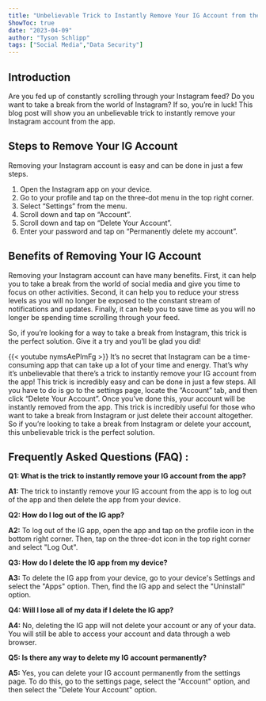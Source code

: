 ```yaml
---
title: "Unbelievable Trick to Instantly Remove Your IG Account from the App!"
ShowToc: true 
date: "2023-04-09"
author: "Tyson Schlipp" 
tags: ["Social Media","Data Security"]
---
```

## Introduction

Are you fed up of constantly scrolling through your Instagram feed? Do you want to take a break from the world of Instagram? If so, you’re in luck! This blog post will show you an unbelievable trick to instantly remove your Instagram account from the app. 

## Steps to Remove Your IG Account

Removing your Instagram account is easy and can be done in just a few steps. 

1. Open the Instagram app on your device. 
2. Go to your profile and tap on the three-dot menu in the top right corner. 
3. Select “Settings” from the menu. 
4. Scroll down and tap on “Account”. 
5. Scroll down and tap on “Delete Your Account”. 
6. Enter your password and tap on “Permanently delete my account”. 

## Benefits of Removing Your IG Account

Removing your Instagram account can have many benefits. First, it can help you to take a break from the world of social media and give you time to focus on other activities. Second, it can help you to reduce your stress levels as you will no longer be exposed to the constant stream of notifications and updates. Finally, it can help you to save time as you will no longer be spending time scrolling through your feed. 

So, if you’re looking for a way to take a break from Instagram, this trick is the perfect solution. Give it a try and you’ll be glad you did!

{{< youtube nymsAePlmFg >}} 
It’s no secret that Instagram can be a time-consuming app that can take up a lot of your time and energy. That’s why it’s unbelievable that there’s a trick to instantly remove your IG account from the app! This trick is incredibly easy and can be done in just a few steps. All you have to do is go to the settings page, locate the “Account” tab, and then click “Delete Your Account”. Once you’ve done this, your account will be instantly removed from the app. This trick is incredibly useful for those who want to take a break from Instagram or just delete their account altogether. So if you’re looking to take a break from Instagram or delete your account, this unbelievable trick is the perfect solution.

## Frequently Asked Questions (FAQ) :
**Q1: What is the trick to instantly remove your IG account from the app?**

**A1:** The trick to instantly remove your IG account from the app is to log out of the app and then delete the app from your device. 

**Q2: How do I log out of the IG app?**

**A2:** To log out of the IG app, open the app and tap on the profile icon in the bottom right corner. Then, tap on the three-dot icon in the top right corner and select "Log Out". 

**Q3: How do I delete the IG app from my device?**

**A3:** To delete the IG app from your device, go to your device's Settings and select the "Apps" option. Then, find the IG app and select the "Uninstall" option. 

**Q4: Will I lose all of my data if I delete the IG app?**

**A4:** No, deleting the IG app will not delete your account or any of your data. You will still be able to access your account and data through a web browser. 

**Q5: Is there any way to delete my IG account permanently?**

**A5:** Yes, you can delete your IG account permanently from the settings page. To do this, go to the settings page, select the "Account" option, and then select the "Delete Your Account" option.


